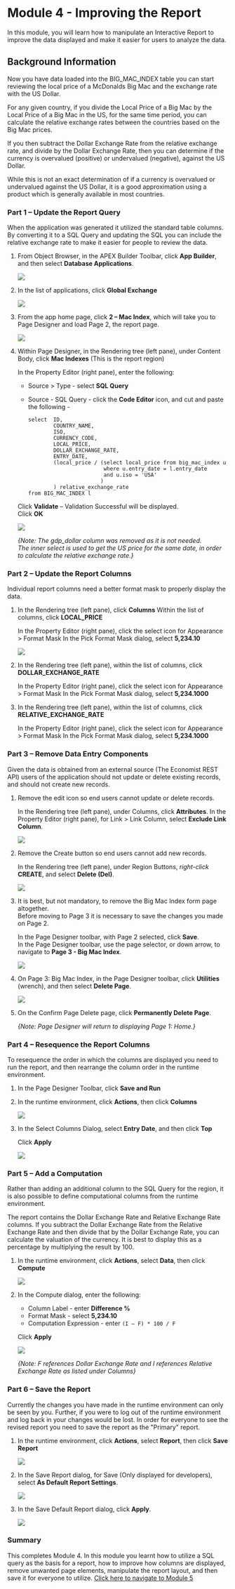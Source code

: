 # Module 4 - Improving the Report

In this module, you will learn how to manipulate an Interactive Report to improve the data displayed and make it easier for users to analyze the data. 

## Background Information
Now you have data loaded into the BIG\_MAC\_INDEX table you can start reviewing the local price of a McDonalds Big Mac and the exchange rate with the US Dollar.

For any given country, if you divide the Local Price of a Big Mac by the Local Price of a Big Mac in the US, for the same time period, you can calculate the relative exchange rates between the countries based on the Big Mac prices.

If you then subtract the Dollar Exchange Rate from the relative exchange rate, and divide by the Dollar Exchange Rate, then you can determine if the currency is overvalued (positive) or undervalued (negative), against the US Dollar.

While this is not an exact determination of if a currency is overvalued or undervalued against the US Dollar, it is a good approximation using a product which is generally available in most
countries.

### **Part 1** – Update the Report Query
When the application was generated it utilized the standard table columns. By converting it to a SQL Query and updating the SQL you can include the relative exchange rate to make it easier for people to review the data.

1. From Object Browser, in the APEX Builder Toolbar, click **App Builder**,
and then select **Database Applications**.  

    ![](images/4/go-apps.png)

2. In the list of applications, click **Global Exchange**  

    ![](images/4/go-global-exchange.png)

3. From the app home page, click **2 – Mac Index**, which will take you to Page Designer and load Page 2, the report page.

    ![](images/4/go-page2.png)

4. Within Page Designer, in the Rendering tree (left pane), under Content Body, click **Mac Indexes** (This is the report region)

    In the Property Editor (right pane), enter the following:
    - Source > Type - select **SQL Query**
    - Source - SQL Query - click the **Code Editor** icon, and cut and paste the following -
    
        ```
        select  ID,
                COUNTRY_NAME,
                ISO,
                CURRENCY_CODE,
                LOCAL_PRICE,
                DOLLAR_EXCHANGE_RATE,
                ENTRY_DATE,
                (local_price / (select local_price from big_mac_index u
                                where u.entry_date = l.entry_date
                                and u.iso = 'USA'
                               )
                ) relative_exchange_rate
        from BIG_MAC_INDEX l
        ```

    Click **Validate** – Validation Successful will be displayed.   
    Click **OK**

    ![](images/4/set-report.png)

    *{Note: The _gdp\_dollar_ column was removed as it is not needed.   
    The inner select is used to get the US price for the same date, in order to calculate the relative exchange rate.}*

### **Part 2** – Update the Report Columns
Individual report columns need a better format mask to properly display the data.

1. In the Rendering tree (left pane), click **Columns**
    Within the list of columns, click **LOCAL_PRICE**
    
    In the Property Editor (right pane), click the select icon for
Appearance > Format Mask
    In the Pick Format Mask dialog, select **5,234.10**

    ![](images/4/set-format.png)

2. In the Rendering tree (left pane), within the list of columns, click **DOLLAR\_EXCHANGE_RATE**

    In the Property Editor (right pane), click the select icon for
Appearance > Format Mask
    In the Pick Format Mask dialog, select **5,234.1000**
    
3. In the Rendering tree (left pane), within the list of columns, click **RELATIVE\_EXCHANGE_RATE**

    In the Property Editor (right pane), click the select icon for
Appearance > Format Mask
    In the Pick Format Mask dialog, select **5,234.1000**


### **Part 3** – Remove Data Entry Components
Given the data is obtained from an external source (The Economist REST API) users of the application should not update or delete existing records, and should not create new records.

1. Remove the edit icon so end users cannot update or delete records.
    
    In the Rendering tree (left pane), under Columns, click **Attributes**.
    In the Property Editor (right pane), for Link > Link Column, select **Exclude Link Column**.
    
    ![](images/4/remove-edit.png)

2. Remove the Create button so end users cannot add new records.

    In the Rendering tree (left pane), under Region Buttons, _right-click_ **CREATE**, and select **Delete (Del)**. 
    
    ![](images/4/del-create.png)
    
3. It is best, but not mandatory, to remove the Big Mac Index form page altogether.     
    Before moving to Page 3 it is necessary to save the changes you made on Page 2.

    In the Page Designer toolbar, with Page 2 selected, click **Save**.     
    In the Page Designer toolbar, use the page selector, or down arrow, to navigate to **Page 3 - Big Mac Index**.
    
    ![](images/4/go-page3.png)

4. On Page 3: Big Mac Index, in the Page Designer toolbar, click **Utilities** (wrench), and then select **Delete Page**. 
    
    ![](images/4/del-page.png)
    
5. On the Confirm Page Delete page, click **Permanently Delete Page**.

    *{Note: Page Designer will return to displaying _Page 1: Home_.}*
    
### **Part 4** – Resequence the Report Columns
To resequence the order in which the columns are displayed you need to run the report, and then rearrange the column order in the runtime environment.

1. In the Page Designer Toolbar, click **Save and Run**

2. In the runtime environment, click **Actions**, then click **Columns**
    
    ![](images/4/go-columns.png)

3. In the Select Columns Dialog, select **Entry Date**, and then click **Top**

    Click **Apply**  
    
    ![](images/4/move-columns.png)

### **Part 5** – Add a Computation
Rather than adding an additional column to the SQL Query for the region, it is also possible to define computational columns from the runtime environment.

The report contains the Dollar Exchange Rate and Relative Exchange Rate columns. If you subtract the Dollar Exchange Rate from the Relative Exchange Rate and then divide that by the Dollar Exchange Rate, you can calculate the valuation of the currency. It is best to display this as a percentage by multiplying the result by 100.

1. In the runtime environment, click **Actions**, select **Data**, then click **Compute**
    
    ![](images/4/go-compute.png)

2. In the Compute dialog, enter the following:
    - Column Label - enter **Difference %**
    - Format Mask - select **5,234.10**
    - Computation Expression - enter ```(I – F) * 100 / F```
    
    Click **Apply**  

    ![](images/4/set-compute.png)

    *{Note: _F_ references Dollar Exchange Rate and _I_ references Relative Exchange Rate as listed under Columns}*

### **Part 6** – Save the Report
Currently the changes you have made in the runtime environment can only be seen by you. Further, if you were to log out of the runtime environment and log back in your changes would be lost. In order for everyone to see the revised report you need to save the report as the "Primary" report.

1. In the runtime environment, click **Actions**, select **Report**, then click **Save Report**  
    
    ![](images/4/go-save.png)

2.  In the Save Report dialog, for Save (Only displayed for developers), select **As Default Report Settings**.

    ![](images/4/go-default.png)

3. In the Save Default Report dialog, click **Apply**.     

    ![](images/4/set-default.png)

### Summary
This completes Module 4. In this module you learnt how to utilize a SQL query as the basis for a report, how to improve how columns are displayed, remove unwanted page elements, manipulate the report layout, and then save it for everyone to utilize. [Click here to navigate to Module 5](5-adding-chart.md)
